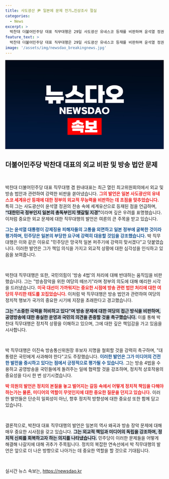```yaml
---
title: 사도광산 尹 일본에 문제 전가…진상조사 절실
categories:
  - News
excerpt: >
  박찬대 더불어민주당 대표 직무대행은 29일 사도광산 유네스코 등재를 비판하며 윤석열 정권이 일본에 충성하고 있다며 강력한 대응을 예고했습니다. 이어 방송장악 시도에 대한 비판을 덧붙이며 국민과의 약속을 지킬 것을 촉구했습니다.
feature_text: >
  박찬대 더불어민주당 대표 직무대행은 29일 사도광산 유네스코 등재를 비판하며 윤석열 정권이 일본에 충성하고 있다며 강력한 대응을 예고했습니다. 이어 방송장악 시도에 대한 비판을 덧붙이며 국민과의 약속을 지킬 것을 촉구했습니다.
image: '/assets/img/newsdao_breakingnews.jpg'
---
```


<p><img src="/assets/img/newsdao_breakingnews.jpg" alt="implanttips 속보" /></p>

<h2 data-ke-size="size26">더불어민주당 박찬대 대표의 외교 비판 및 방송 법안 문제</h2>

<p data-ke-size="size16">&nbsp;</p>

<p>박찬대 더불어민주당 대표 직무대행 겸 원내대표는 최근 열린 최고위원회의에서 외교 및 방송 법안과 관련하여 강력한 비판을 쏟아냈습니다. <b><span style="color: #ee2323;">그의 발언은 일본 사도광산의 유네스코 세계유산 등재에 대한 정부의 외교적 무능력을 비판하는 데 초점을 맞추었습니다.</span></b> 특히 그는 사도광산이 윤석열 정권의 찬송 속에 세계유산으로 등재된 점을 언급하며, <b><span style="background-color: #21538527;">“대한민국 정부인지 일본의 총독부인지 헷갈릴 지경”</span></b>이라며 깊은 우려를 표명했습니다. 이처럼 중요한 외교 문제에 대한 직무대행의 발언은 여론의 큰 주목을 받고 있습니다. </p>

<p><b><span style="color: #1a5490;">그는 윤석열 대통령이 강제징용 피해자들의 고통을 외면하고 일본 정부에 굴복한 것이라 평가하며, 민주당은 일본의 부당한 요구에 강력히 대응할 것임을 강조했습니다.</span></b> 박 직무대행은 이와 같은 이유로 "민주당은 망국적 일본 퍼주기에 강력히 맞서겠다"고 덧붙였습니다. 이러한 발언은 그가 책임 의식을 가지고 외교적 상황에 대한 심각성을 인식하고 있음을 보여줍니다.</p>

<p data-ke-size="size16">&nbsp;</p>

<p>박찬대 직무대행은 또한, 국민의힘이 '방송 4법'의 처리에 대해 반대하는 움직임을 비판했습니다. 그는 "방송장악을 위한 여당의 떼쓰기"라며 정부의 의도에 대해 예리한 시각을 드러냈습니다. <b><span style="color: #ee2323;">미국 대선이 가까워지는 중요한 시점에 방송 관련 법안 처리에 대한 여당의 무리한 태도를 꼬집었습니다.</span></b> 이처럼 박 직무대행은 방송 법안과 관련하여 여당의 정치적 행보가 국가의 중요한 시기에 지장을 초래한다고 경고했습니다. </p>

<p><b><span style="background-color: #21538527;">그는 "소중한 국력을 허비하고 있다"며 방송 문제에 대한 여당의 접근 방식을 비판하며, 공영방송에 대한 충실한 운영과 국민의 의견을 존중할 것을 촉구했습니다.</span></b> 이를 통해 박찬대 직무대행은 정치적 상황을 이해하고 있으며, 그에 대한 깊은 책임감을 가고 있음을 시사합니다.</p>

<p data-ke-size="size16">&nbsp;</p>

<p>박 직무대행은 이진숙 방송통신위원장 후보자 지명을 철회할 것을 강력히 촉구하며, "대통령은 국민에게 사과해야 한다"고도 주장했습니다. <b><span style="color: #1a5490;">이러한 발언은 그가 미디어의 건전한 발전을 중시하고 있다는 점에서 긍정적으로 평가될 수 있습니다.</span></b> 그는 방송 4법을 수용하고 공영방송을 국민들에게 돌려주는 일에 협력할 것을 강조하며, 정치적 상호작용의 중요성을 다시 한 번 상기시켰습니다. </p>

<p><b><span style="color: #ee2323;">박 의원의 발언은 정치의 본질을 놓고 벌어지는 갈등 속에서 어떻게 정치적 책임을 다해야 하는가는 물론, 미디어의 역할이 무엇인지에 대한 중요한 질문을 던지고 있습니다.</span></b> 이러한 발언들은 단순히 일회성이 아닌, 향후 정치적 방향성에 대한 중요성 또한 함께 담고 있습니다. </p>

<p data-ke-size="size16">&nbsp;</p>

<p>결론적으로, 박찬대 대표 직무대행의 발언은 일본의 역사 왜곡과 방송 장악 문제에 대해 매우 중요한 시사점을 갖고 있습니다. <b><span style="background-color: #21538527;">그는 외교적 책임과 미디어의 독립을 강조하며, 정치적 신뢰를 회복하고자 하는 의지를 나타냈습니다.</span></b> 민주당이 이러한 문제들을 어떻게 해결해 나갈지에 대해 귀추가 주목됩니다. 정치의 복잡한 연속선에서 박 직무대행의 발언은 앞으로 더 나은 방향으로 나아가는 데 중요한 역할을 할 것으로 기대됩니다. </p>

<p data-ke-size="size16">&nbsp;</p>
실시간 뉴스 속보는, <a href="https://newsdao.kr" rel="dofollow">https://newsdao.kr</a>


